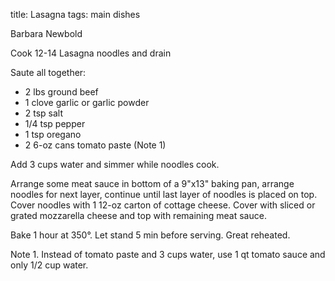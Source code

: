 title: Lasagna
tags: main dishes

Barbara Newbold

Cook 12-14 Lasagna noodles and drain

Saute all together:

* 2 lbs ground beef
* 1 clove garlic or garlic powder
* 2 tsp salt
* 1/4 tsp pepper
* 1 tsp oregano
* 2 6-oz cans tomato paste (Note 1)

Add 3 cups water and simmer while noodles cook.

Arrange some meat sauce in bottom of a 9"x13" baking pan, arrange noodles for next layer, continue until last layer of noodles is placed on top.  Cover noodles with 1 12-oz carton of cottage cheese.  Cover with sliced or grated mozzarella cheese and top with remaining meat sauce.  

Bake 1 hour at 350°.  Let stand 5 min before serving.  Great reheated.

Note 1.  Instead of tomato paste and 3 cups water, use 1 qt tomato sauce and only 1/2 cup water.
